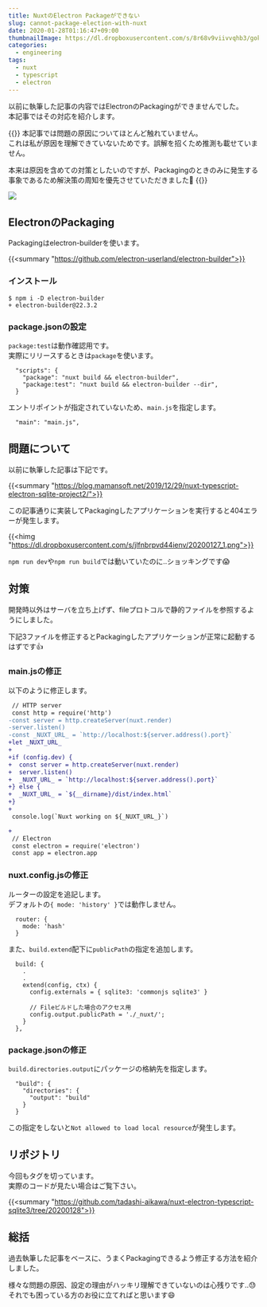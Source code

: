 ```yaml
---
title: NuxtのElectron Packageができない
slug: cannot-package-election-with-nuxt
date: 2020-01-28T01:16:47+09:00
thumbnailImage: https://dl.dropboxusercontent.com/s/8r68v9viivvqhb3/gokil-I_p6V-AAqhU-unsplash.jpg
categories:
  - engineering
tags:
  - nuxt
  - typescript
  - electron
---
```


以前に執筆した記事の内容ではElectronのPackagingができませんでした。  
本記事ではその対応を紹介します。

<!--more-->

{{<alert danger>}}
本記事では問題の原因についてほとんど触れていません。  
これは私が原因を理解できていないためです。誤解を招くため推測も載せていません。

本来は原因を含めての対策としたいのですが、Packagingのときのみに発生する事象であるため解決策の周知を優先させていただきました🙇
{{</alert>}}

<img src="https://dl.dropboxusercontent.com/s/8r68v9viivvqhb3/gokil-I_p6V-AAqhU-unsplash.jpg"/>

<!--toc-->


ElectronのPackaging
-------------------

Packagingはelectron-builderを使います。

{{<summary "https://github.com/electron-userland/electron-builder">}}


### インストール

```console
$ npm i -D electron-builder
+ electron-builder@22.3.2
```

### package.jsonの設定

`package:test`は動作確認用です。  
実際にリリースするときは`package`を使います。

```
  "scripts": {
    "package": "nuxt build && electron-builder",
    "package:test": "nuxt build && electron-builder --dir",
  }
```

エントリポイントが指定されていないため、`main.js`を指定します。

```
  "main": "main.js",
```


問題について
------------

以前に執筆した記事は下記です。

{{<summary "https://blog.mamansoft.net/2019/12/29/nuxt-typescript-electron-sqlite-project2/">}}

この記事通りに実装してPackagingしたアプリケーションを実行すると404エラーが発生します。

{{<himg "https://dl.dropboxusercontent.com/s/jlfnbrpvd44ienv/20200127_1.png">}}

`npm run dev`や`npm run build`では動いていたのに..ショッキングです😱


対策
----

開発時以外はサーバを立ち上げず、fileプロトコルで静的ファイルを参照するようにしました。

下記3ファイルを修正するとPackagingしたアプリケーションが正常に起動するはずです👍

### main.jsの修正

以下のように修正します。

```diff
 // HTTP server
 const http = require('http')
-const server = http.createServer(nuxt.render)
-server.listen()
-const _NUXT_URL_ = `http://localhost:${server.address().port}`
+let _NUXT_URL_
+
+if (config.dev) {
+  const server = http.createServer(nuxt.render)
+  server.listen()
+  _NUXT_URL_ = `http://localhost:${server.address().port}`
+} else {
+  _NUXT_URL_ = `${__dirname}/dist/index.html`
+}
+
 console.log(`Nuxt working on ${_NUXT_URL_}`)

+
 // Electron
 const electron = require('electron')
 const app = electron.app
```

### nuxt.config.jsの修正

ルーターの設定を追記します。  
デフォルトの`{ mode: 'history' }`では動作しません。

```
  router: {
    mode: 'hash'
  }
```

また、`build.extend`配下に`publicPath`の指定を追加します。

```
  build: {
    .
    .
    extend(config, ctx) {
      config.externals = { sqlite3: 'commonjs sqlite3' }

      // Fileビルドした場合のアクセス用
      config.output.publicPath = './_nuxt/';
    }
  },
```

### package.jsonの修正

`build.directories.output`にパッケージの格納先を指定します。

```
  "build": {
    "directories": {
      "output": "build"
    }
  }
```

この指定をしないと`Not allowed to load local resource`が発生します。


リポジトリ
----------

今回もタグを切っています。  
実際のコードが見たい場合はご覧下さい。

{{<summary "https://github.com/tadashi-aikawa/nuxt-electron-typescript-sqlite3/tree/20200128">}}


総括
----

過去執筆した記事をベースに、うまくPackagingできるよう修正する方法を紹介しました。

様々な問題の原因、設定の理由がハッキリ理解できていないのは心残りです..😓  
それでも困っている方のお役に立てればと思います😄
